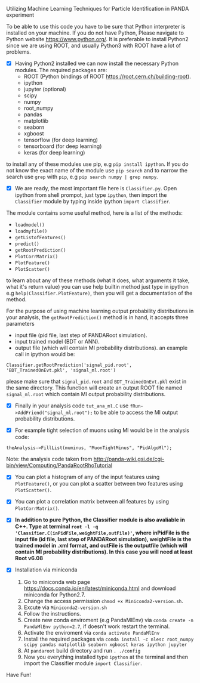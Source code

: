 Utilizing Machine Learning Techniques for Particle Identification in PANDA experiment

To be able to use this code you have to be sure that Python interpreter is installed on your machine. If you do not have Python,
Please navigate to Python website https://www.python.org/. It is preferable to install Python2 since we are using ROOT, and usually 
Python3 with ROOT have a lot of problems.

- [x] Having Python2 installed we can now install the necessary Python modules. The required packages are:
   * ROOT (Python bindings of ROOT  https://root.cern.ch/building-root).
   * ipython
   * jupyter (optional)
   * scipy
   * numpy
   * root_numpy
   * pandas
   * matplotlib
   * seaborn
   * xgboost
   * tensorflow (for deep learning)
   * tensorboard (for deep learning)
   * keras (for deep learning)

to install any of these modules use pip, e.g `pip install ipython`. If you do not know the exact name of the module use `pip search`
and to narrow the search use `grep` with `pip`, e.g `pip search numpy | grep numpy`.

- [x] We are ready, the most important file here is `Classifier.py`. Open ipython from shell prompot, just type `ipython`,
then import the `Classifier` module by typing inside ipython `import Classifier`.

The module contains some useful method, here is a list of the methods:
* `loadmodel()`
* `loadmyfile()`
* `getListofFeatures()`
* `predict()`
* `getRootPrediction()`
* `PlotCorrMatrix()`
* `PlotFeature()`
* `PlotScatter()`

to learn about any of these methods (what it does, what arguments it take, what it's return value) you can use help builtin method
just type in ipython e.g `help(Classifier.PlotFeature)`, then you will get a documentation of the method. 

For the purpose of using machine learning output probability distributions in your analysis, the `getRootPrediction()` method is
in hand, it accepts three parameters 
* input file (pid file, last step of PANDARoot simulation).
* input trained model (BDT or ANN).
* output file (which will contain Ml probability distributions).
an example call in ipython would be:

`Classifier.getRootPrediction('signal_pid.root', 'BDT_TrainedOnEvt.pkl', 'signal_ml.root')`

please make sure that `signal_pid.root` and `BDT_TrainedOnEvt.pkl` exist in the same directory. This function will create an output ROOT file named
`signal_ml.root` which contain Ml output probability distributions.

- [x] Finally in your analysis code `tut_ana_ml.C` use `fRun->AddFriend("signal_ml.root");` to be able to access the Ml output probability 
distributions.

- [x] For example tight selection of muons using Ml would be in the analysis code:

`theAnalysis->FillList(muminus, "MuonTightMinus", "PidAlgoMl");`

Note: the analysis code taken from http://panda-wiki.gsi.de/cgi-bin/view/Computing/PandaRootRhoTutorial

- [x] You can plot a histogram of any of the input features using `PlotFeature()`, or you can plot a scatter between two 
features using `PlotScatter()`.

- [x] You can plot a correlation matrix between all features by using `PlotCorrMatrix()`.



- [x] **In addition to pure Python, the Classifier module is also avaliable in C++. Type at terminal `root -l -q 'Classifier.C(inPidFile,weightFile,outFile)'`,
  where inPidFile is the input file (id file, last step of PANDARoot simulation), weightFile is the trained model in .xml format, and outFile is the outputfile 
  (which will contain Ml probability distributions). In this case you will need at least Root v6.08**

- [x] Installation via miniconda 
     1. Go to miniconda web page https://docs.conda.io/en/latest/miniconda.html and download miniconda for Python2.7.
     2. Change the access permission `chmod +x Miniconda2-version.sh`.
     3. Excute via `Miniconda2-version.sh`
     4. Follow the instructions.
     5. Create new conda enviroment (e.g PandaMlEnv) via `conda create -n PandaMlEnv python=2.7`, if doesn't work restart the terminal.
     6. Activate the enviroment via `conda activate PandaMlEnv`
     7. Install the required packages via `conda install -c nlesc root_numpy scipy pandas matplotlib seaborn xgboost keras ipython jupyter`
     8. At `pandaroot` build directory and run `. ./config`
     9. Now you everything installed type `ipython` at the terminal and then import the Classifier module `import Classifier`.

Have Fun!
